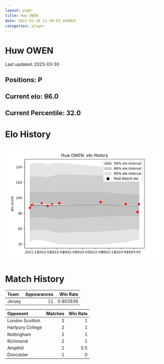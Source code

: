 ```yaml
---  
layout: page  
title: Huw OWEN  
date: 2023-03-30 11:30:53.168969  
categories: player  
---
```

# Huw OWEN


Last updated: 2023-03-30
## Positions: P

## Current elo: 96.0

## Current Percentile: 32.0

# Elo History


![elo history](history_HuwOWEN.png)
# Match History


| Team   |   Appearances |   Win Rate |
|:-------|--------------:|-----------:|
| Jersey |            11 |   0.863636 |

| Opponent         |   Matches |   Win Rate |
|:-----------------|----------:|-----------:|
| London Scottish  |         3 |        1   |
| Hartpury College |         2 |        1   |
| Nottingham       |         2 |        1   |
| Richmond         |         2 |        1   |
| Ampthill         |         1 |        0.5 |
| Doncaster        |         1 |        0   |